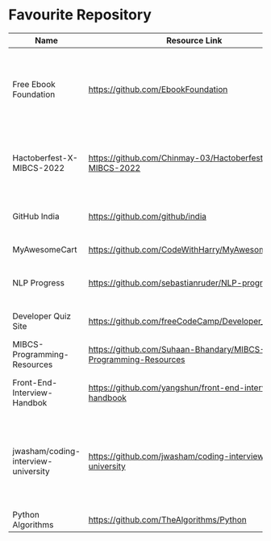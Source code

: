 # Favourite Repository
Name | Resource Link | Information
------ | ------- | --------------
Free Ebook Foundation | https://github.com/EbookFoundation | It consists of thousands of books, overseeing various concepts and covers hundreds of programming languages. 
Hactoberfest-X-MIBCS-2022 |https://github.com/Chinmay-03/Hactoberfest-X-MIBCS-2022 | Hactoberfest X MIBCS 2022 repo for students to contribute in open source projects within campus
GitHub India | https://github.com/github/india | GitHub resources and information for the developer community in India 
MyAwesomeCart| https://github.com/CodeWithHarry/MyAwesomeCart | A Django E commerce website.
NLP Progress | https://github.com/sebastianruder/NLP-progress | contains dataset for NLP training including Bengali, Arabic and Nepali.
Developer Quiz Site | https://github.com/freeCodeCamp/Developer_Quiz_Site | hosts 700+ multiple choice questions
MIBCS-Programming-Resources | https://github.com/Suhaan-Bhandary/MIBCS-Programming-Resources |Students can easily contribute for Hactoberfest'22
Front-End-Interview-Handbok | https://github.com/yangshun/front-end-interview-handbook |  Front End interview preparation materials for busy engineers.
jwasham/coding-interview-university | https://github.com/jwasham/coding-interview-university | This repo help to prepare you well for a technical interview at just about any software company, including the giants: Amazon, Facebook, Google, and Microsoft.
Python Algorithms | https://github.com/TheAlgorithms/Python | One stop solution for python codes
